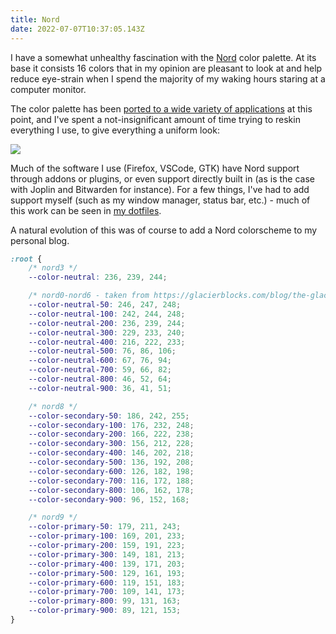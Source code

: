 ```yaml
---
title: Nord
date: 2022-07-07T10:37:05.143Z
---
```



I have a somewhat unhealthy fascination with the [Nord](https://www.nordtheme.com/) color palette. At its base it consists 16 colors that in my opinion are pleasant to look at and help reduce eye-strain when I spend the majority of my waking hours staring at a computer monitor.

The color palette has been [ported to a wide variety of applications](https://www.nordtheme.com/ports) at this point, and I've spent a not-insignificant amount of time trying to reskin everything I use, to give everything a uniform look:

![](/images/nord.png)

Much of the software I use (Firefox, VSCode, GTK) have Nord support through addons or plugins, or even support directly built in (as is the case with Joplin and Bitwarden for instance). For a few things, I've had to add support myself (such as my window manager, status bar, etc.) - much of this work can be seen in [my dotfiles](https://github.com/cmoesgaard/dotfiles).

A natural evolution of this was of course to add a Nord colorscheme to my personal blog.

```css
:root {
    /* nord3 */
    --color-neutral: 236, 239, 244;

    /* nord0-nord6 - taken from https://glacierblocks.com/blog/the-glacier-colorscheme/ */
    --color-neutral-50: 246, 247, 248;
    --color-neutral-100: 242, 244, 248;
    --color-neutral-200: 236, 239, 244;
    --color-neutral-300: 229, 233, 240;
    --color-neutral-400: 216, 222, 233;
    --color-neutral-500: 76, 86, 106;
    --color-neutral-600: 67, 76, 94;
    --color-neutral-700: 59, 66, 82;
    --color-neutral-800: 46, 52, 64;
    --color-neutral-900: 36, 41, 51;

    /* nord8 */
    --color-secondary-50: 186, 242, 255;
    --color-secondary-100: 176, 232, 248;
    --color-secondary-200: 166, 222, 238;
    --color-secondary-300: 156, 212, 228;
    --color-secondary-400: 146, 202, 218;
    --color-secondary-500: 136, 192, 208;
    --color-secondary-600: 126, 182, 198;
    --color-secondary-700: 116, 172, 188;
    --color-secondary-800: 106, 162, 178;
    --color-secondary-900: 96, 152, 168;

    /* nord9 */
    --color-primary-50: 179, 211, 243;
    --color-primary-100: 169, 201, 233;
    --color-primary-200: 159, 191, 223;
    --color-primary-300: 149, 181, 213;
    --color-primary-400: 139, 171, 203;
    --color-primary-500: 129, 161, 193;
    --color-primary-600: 119, 151, 183;
    --color-primary-700: 109, 141, 173;
    --color-primary-800: 99, 131, 163;
    --color-primary-900: 89, 121, 153;
}
```
